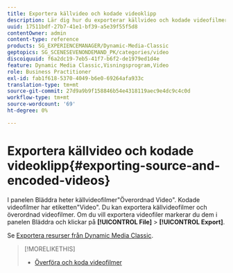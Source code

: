 ```yaml
---
title: Exportera källvideo och kodade videoklipp
description: Lär dig hur du exporterar källvideo och kodade videofilmer.
uuid: 17511bdf-27b7-41e1-bf39-a5e39f55f5d8
contentOwner: admin
content-type: reference
products: SG_EXPERIENCEMANAGER/Dynamic-Media-Classic
geptopics: SG_SCENESEVENONDEMAND_PK/categories/video
discoiquuid: f6a2dc19-7eb5-41f7-b6f2-de1979ed1d4e
feature: Dynamic Media Classic,Visningsprogram,Video
role: Business Practitioner
exl-id: fab1f618-5370-4049-b6e0-69264afa933c
translation-type: tm+mt
source-git-commit: 27d9a9b9f158846b54e4318119aec9e4dc9c4c0d
workflow-type: tm+mt
source-wordcount: '69'
ht-degree: 0%

---
```


# Exportera källvideo och kodade videoklipp{#exporting-source-and-encoded-videos}

I panelen Bläddra heter källvideofilmer&quot;Överordnad Video&quot;. Kodade videofilmer har etiketten&quot;Video&quot;. Du kan exportera källvideofilmer och överordnad videofilmer. Om du vill exportera videofiler markerar du dem i panelen Bläddra och klickar på **[!UICONTROL File]** > **[!UICONTROL Export]**.

Se [Exportera resurser från Dynamic Media Classic](exporting-assets-from-dmc.md#exporting-assets-from-dmc).

>[!MORELIKETHIS]
>
>* [Överföra och koda videofilmer](uploading-encoding-videos.md#uploading_and_encoding_videos)


